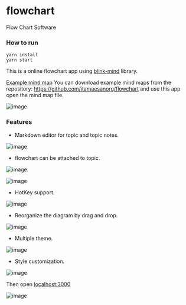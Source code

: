 # flowchart
Flow Chart Software

### How to run
```
yarn install
yarn start
```

This is a online flowchart app using [blink-mind](https://github.com/itamaesanorg/blink-mind) library.

[Example mind map](https://github.com/itamaesanorg/flowchart) You can download example mind maps from the repository: https://github.com/itamaesanorg/flowchart and use this app open the mind map file.

![image](https://github.com/itamaesanorg/images/raw/master/blink-mind/webpack-flowchart.png)
### Features

* Markdown editor for topic and topic notes.

![image](https://github.com/itamaesanorg/images/raw/master/vscode-blink-mind/markdown-editor1.png)

* flowchart can be attached to topic.

![image](https://github.com/itamaesanorg/images/raw/master/vscode-blink-mind/context-menu-edit-topology.png)

![image](https://github.com/itamaesanorg/images/raw/master/blink-mind/flowchart.png)

* HotKey support.

![image](https://github.com/itamaesanorg/images/raw/master/blink-mind/hotkey.png)

* Reorganize the diagram by drag and drop.

![image](https://github.com/itamaesanorg/images/raw/master/blink-mind/drag-and-drop.png)

* Multiple theme. 

![image](https://github.com/itamaesanorg/images/raw/master/blink-mind/blink-mind-theme.png)

* Style customization.

![image](https://github.com/itamaesanorg/images/raw/master/blink-mind/style-editor.png)

Then open [localhost:3000](http://localhost:3000)

![image](./screenshots/example-flowchart.jpg)


